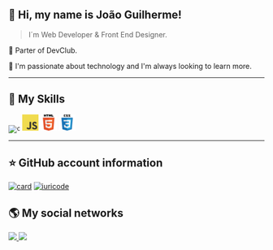 ## 💜 Hi, my name is <strong>João Guilherme!</strong>

> I´m Web Developer & Front End Designer.

🔭 Parter of DevClub.

💬 I'm passionate about technology and I'm always looking to learn more.

----

## 🚀 My Skills

<code><img height="32" src="https://cdn.iconscout.com/icon/free/png-512/c-programming-569564.png" alt="c"/></code>
<code><img height="32" src="https://raw.githubusercontent.com/github/explore/80688e429a7d4ef2fca1e82350fe8e3517d3494d/topics/javascript/javascript.png" alt="Javascript"/></code>
<code><img height="32" src="https://raw.githubusercontent.com/github/explore/80688e429a7d4ef2fca1e82350fe8e3517d3494d/topics/html/html.png" alt="HTML5"/></code>
<code><img height="32" src="https://raw.githubusercontent.com/github/explore/80688e429a7d4ef2fca1e82350fe8e3517d3494d/topics/css/css.png" alt="CSS"/></code>

---

## ⭐ GitHub account information

[![card](https://github-readme-stats.vercel.app/api?username=jguilhermesl&theme=highcontrast&show_icons=true)](https://github.com/jguilhermesl/)
[![iuricode](https://github-readme-stats.vercel.app/api/top-langs/?username=jguilhermesl&hide=html&layout=compact&theme=highcontrast)](https://github.com/jguilhermesl/)

## 🌎 My social networks

<a  href="https://www.instagram.com/jgsldev/"> <img src="https://img.shields.io/badge/Instagram-E4405F?style=for-the-badge&logo=instagram&logoColor=white"/> </a>
<a  href="https://www.linkedin.com/in/jguilhermesl/"> <img src="https://img.shields.io/badge/LinkedIn-0077B5?style=for-the-badge&logo=linkedin&logoColor=white"/> </a>
